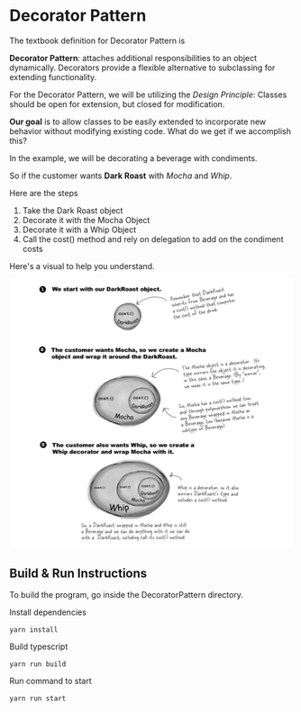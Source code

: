 # Decorator Pattern

The textbook definition for Decorator Pattern is

**Decorator Pattern**: attaches additional responsibilities to an object dynamically. Decorators provide a flexible alternative to subclassing for extending functionality.

For the Decorator Pattern, we will be utilizing the *Design Principle*: Classes should be open for extension, but closed for modification.

**Our goal** is to allow classes to be easily extended to incorporate new behavior without modifying existing code. What do we get if we accomplish this?

In the example, we will be decorating a beverage with condiments.

So if the customer wants **Dark Roast** with *Mocha* and *Whip*.

Here are the steps

1. Take the Dark Roast object
2. Decorate it with the Mocha Object
3. Decorate it with a Whip Object
4. Call the cost() method and rely on delegation to add on the condiment costs

Here's a visual to help you understand.

![DecoratorDiagram](DecoratorDiagram.png)

## Build & Run Instructions

To build the program, go inside the DecoratorPattern directory.

Install dependencies

```
yarn install
```

Build typescript

```
yarn run build
```

Run command to start

```
yarn run start
```
